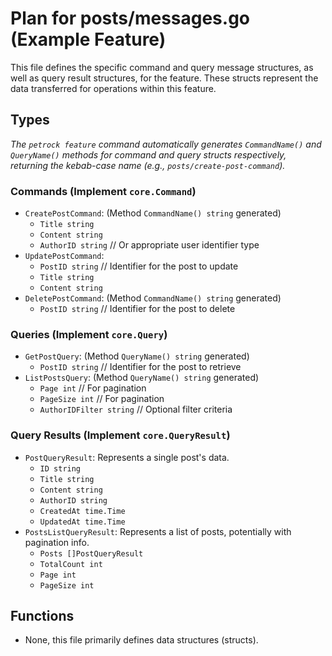 # Plan for posts/messages.go (Example Feature)

This file defines the specific command and query message structures, as well as query result structures, for the feature. These structs represent the data transferred for operations within this feature.

## Types

*The `petrock feature` command automatically generates `CommandName()` and `QueryName()` methods for command and query structs respectively, returning the kebab-case name (e.g., `posts/create-post-command`).*

### Commands (Implement `core.Command`)
- `CreatePostCommand`: (Method `CommandName() string` generated)
    - `Title string`
    - `Content string`
    - `AuthorID string` // Or appropriate user identifier type
- `UpdatePostCommand`:
    - `PostID string` // Identifier for the post to update
    - `Title string`
    - `Content string`
- `DeletePostCommand`: (Method `CommandName() string` generated)
    - `PostID string` // Identifier for the post to delete

### Queries (Implement `core.Query`)
- `GetPostQuery`: (Method `QueryName() string` generated)
    - `PostID string` // Identifier for the post to retrieve
- `ListPostsQuery`: (Method `QueryName() string` generated)
    - `Page int` // For pagination
    - `PageSize int` // For pagination
    - `AuthorIDFilter string` // Optional filter criteria

### Query Results (Implement `core.QueryResult`)
- `PostQueryResult`: Represents a single post's data.
    - `ID string`
    - `Title string`
    - `Content string`
    - `AuthorID string`
    - `CreatedAt time.Time`
    - `UpdatedAt time.Time`
- `PostsListQueryResult`: Represents a list of posts, potentially with pagination info.
    - `Posts []PostQueryResult`
    - `TotalCount int`
    - `Page int`
    - `PageSize int`

## Functions

- None, this file primarily defines data structures (structs).
